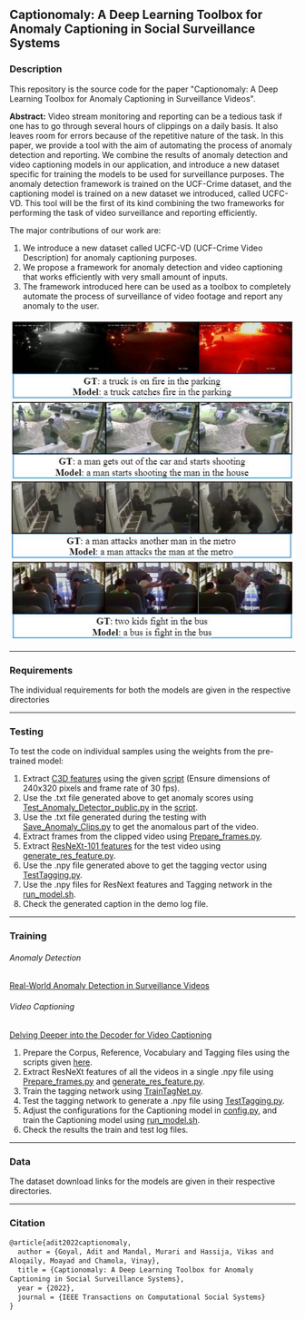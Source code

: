 ## Captionomaly: A Deep Learning Toolbox for Anomaly Captioning in Social Surveillance Systems

### <a name = "Description"> </a> Description
This repository is the source code for the paper "Captionomaly: A Deep Learning Toolbox for Anomaly Captioning in Surveillance Videos". 

**Abstract:** Video stream monitoring and reporting can be a tedious task if one has to go through several hours of clippings on a daily basis. It also leaves room for errors because of the repetitive nature of the task. In this paper, we provide a tool with the aim of automating the process of anomaly detection and reporting. We combine the results of anomaly detection and video captioning models in our application, and introduce a new dataset specific for training the models to be used for surveillance purposes. The anomaly detection framework is trained on the UCF-Crime dataset, and the captioning model is trained on a new dataset we introduced, called UCFC-VD. This tool will be the first of its kind combining the two frameworks for performing the task of video surveillance and reporting efficiently.

The major contributions of our work are:

1. We introduce a new dataset called UCFC-VD (UCF-Crime Video Description) for anomaly captioning purposes.
2. We propose a framework for anomaly detection and video captioning that works efficiently with very small amount of inputs.
3. The framework introduced here can be used as a toolbox to completely automate the process of surveillance of video footage and report any anomaly to the user.

![Caption Result](Video_Captioning/Delving_Deeper_into_the_Decoder_for_Video_Captioning/Results/CaptionResult.JPG)

---

### <a name = "Requirements"> </a> Requirements
The individual requirements for both the models are given in the respective directories

---

### <a name = "Testing"> </a> Testing

To test the code on individual samples using the weights from the pre-trained model:

1. Extract [C3D features](https://github.com/facebookarchive/C3D) using the given [script](https://github.com/Adit31/Captionomaly-Deep-Learning-Toolbox-for-Anomaly-Captioning/blob/main/Anomaly_Detection/Feature_Extractor/Feature_Extractor.ipynb) (Ensure dimensions of 240x320 pixels and frame rate of 30 fps).
2. Use the .txt file generated above to get anomaly scores using [Test_Anomaly_Detector_public.py](https://github.com/Adit31/Captionomaly-Deep-Learning-Toolbox-for-Anomaly-Captioning/blob/main/Anomaly_Detection/Test_Anomaly_Detector_public.py) in the [script](https://github.com/Adit31/Captionomaly-Deep-Learning-Toolbox-for-Anomaly-Captioning/blob/main/Anomaly_Detection/CCTV_Anomaly.ipynb).
3. Use the .txt file generated during the testing with [Save_Anomaly_Clips.py](https://github.com/Adit31/Captionomaly-Deep-Learning-Toolbox-for-Anomaly-Captioning/blob/main/Anomaly_Detection/Save_Anomaly_Clips.py) to get the anomalous part of the video.
4. Extract frames from the clipped video using [Prepare_frames.py](https://github.com/Adit31/Captionomaly-Deep-Learning-Toolbox-for-Anomaly-Captioning/blob/main/Video_Captioning/Feature_Extractor/Prepare_frames.py).
5. Extract [ResNeXt-101 features](https://github.com/taehoonlee/tensornets) for the test video using [generate_res_feature.py](https://github.com/Adit31/Captionomaly-Deep-Learning-Toolbox-for-Anomaly-Captioning/blob/main/Video_Captioning/Feature_Extractor/generate_res_feature.py).
6. Use the .npy file generated above to get the tagging vector using [TestTagging.py](https://github.com/Adit31/Captionomaly-Deep-Learning-Toolbox-for-Anomaly-Captioning/blob/main/Video_Captioning/Tagging_Network/TestTagging.py).
7. Use the .npy files for ResNext features and Tagging network in the [run_model.sh](https://github.com/Adit31/Captionomaly-Deep-Learning-Toolbox-for-Anomaly-Captioning/blob/main/Video_Captioning/Delving_Deeper_into_the_Decoder_for_Video_Captioning/run_model.sh).
8. Check the generated caption in the demo log file.

---

### <a name = "Training"> </a>Training
###### Anomaly Detection 
[Real-World Anomaly Detection in Surveillance Videos](https://github.com/WaqasSultani/AnomalyDetectionCVPR2018)

###### Video Captioning
[Delving Deeper into the Decoder for Video Captioning](https://github.com/WingsBrokenAngel/delving-deeper-into-the-decoder-for-video-captioning#requirement)


1. Prepare the Corpus, Reference, Vocabulary and Tagging files using the scripts given [here](https://github.com/Adit31/Captionomaly-Deep-Learning-Toolbox-for-Anomaly-Captioning/tree/main/Video_Captioning/Data_Preparation/Scripts).
2. Extract ResNeXt features of all the videos in a single .npy file using [Prepare_frames.py](https://github.com/Adit31/Captionomaly-Deep-Learning-Toolbox-for-Anomaly-Captioning/blob/main/Video_Captioning/Feature_Extractor/Prepare_frames.py) and [generate_res_feature.py](https://github.com/Adit31/Captionomaly-Deep-Learning-Toolbox-for-Anomaly-Captioning/blob/main/Video_Captioning/Feature_Extractor/generate_res_feature.py).
3. Train the tagging network using [TrainTagNet.py](https://github.com/Adit31/Captionomaly-Deep-Learning-Toolbox-for-Anomaly-Captioning/blob/main/Video_Captioning/Tagging_Network/TrainTagNet.py).
4. Test the tagging network to generate a .npy file using [TestTagging.py](https://github.com/Adit31/Captionomaly-Deep-Learning-Toolbox-for-Anomaly-Captioning/blob/main/Video_Captioning/Tagging_Network/TestTagging.py).
6. Adjust the configurations for the Captioning model in [config.py](https://github.com/Adit31/Captionomaly-Deep-Learning-Toolbox-for-Anomaly-Captioning/blob/main/Video_Captioning/Delving_Deeper_into_the_Decoder_for_Video_Captioning/config.py), and train the Captioning model using [run_model.sh](https://github.com/Adit31/Captionomaly-Deep-Learning-Toolbox-for-Anomaly-Captioning/blob/main/Video_Captioning/Delving_Deeper_into_the_Decoder_for_Video_Captioning/run_model.sh).
7. Check the results the train and test log files.

---

### <a name = "Data"> </a> Data
The dataset download links for the models are given in their respective directories.

---

### <a name = "Citation"> </a> Citation
```
@article{adit2022captionomaly,
  author = {Goyal, Adit and Mandal, Murari and Hassija, Vikas and Aloqaily, Moayad and Chamola, Vinay},
  title = {Captionomaly: A Deep Learning Toolbox for Anomaly Captioning in Social Surveillance Systems},
  year = {2022},
  journal = {IEEE Transactions on Computational Social Systems}
}
```
